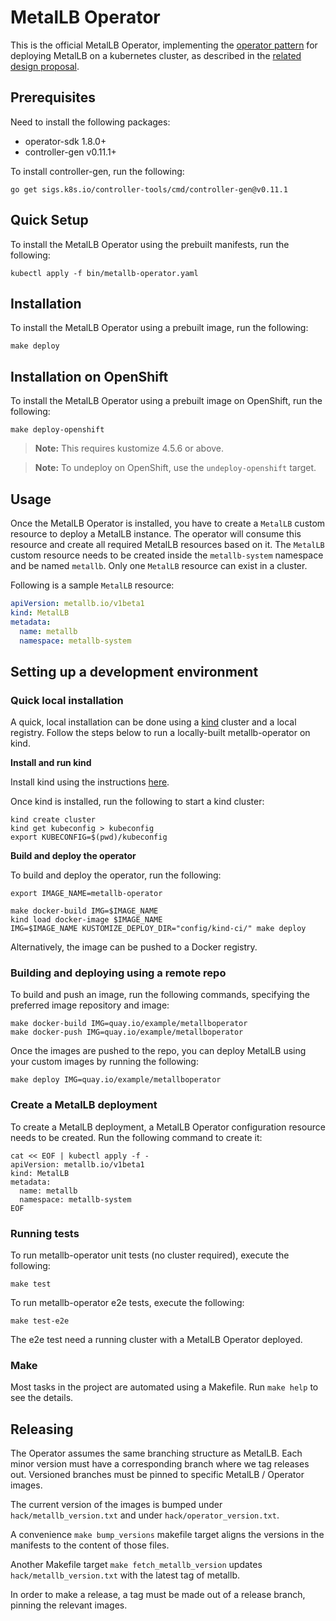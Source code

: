 # MetalLB Operator

This is the official MetalLB Operator, implementing the [operator pattern](https://kubernetes.io/docs/concepts/extend-kubernetes/operator/)
for deploying MetalLB on a kubernetes cluster, as described in the [related design proposal](https://github.com/metallb/metallb/blob/main/design/metallb-operator.md).

## Prerequisites

Need to install the following packages:

- operator-sdk 1.8.0+
- controller-gen v0.11.1+

To install controller-gen, run the following:

```
go get sigs.k8s.io/controller-tools/cmd/controller-gen@v0.11.1
```

## Quick Setup

To install the MetalLB Operator using the prebuilt manifests, run the following:
```shell
kubectl apply -f bin/metallb-operator.yaml
```

## Installation

To install the MetalLB Operator using a prebuilt image, run the following:
```shell
make deploy
```

## Installation on OpenShift

To install the MetalLB Operator using a prebuilt image on OpenShift, run the following:
```shell
make deploy-openshift
```
> **Note:** This requires kustomize 4.5.6 or above.

> **Note:** To undeploy on OpenShift, use the `undeploy-openshift` target.

## Usage

Once the MetalLB Operator is installed, you have to create a `MetalLB` custom resource to deploy a MetalLB instance. The operator will consume this resource and create all required MetalLB resources based on it. The `MetalLB` custom resource needs to be created inside the `metallb-system` namespace and be named `metallb`. Only one `MetalLB` resource can exist in a cluster.

Following is a sample `MetalLB` resource:

```yaml
apiVersion: metallb.io/v1beta1
kind: MetalLB
metadata:
  name: metallb
  namespace: metallb-system
```

## Setting up a development environment

### Quick local installation

A quick, local installation can be done using a [kind](https://kind.sigs.k8s.io/) cluster and a local registry. Follow the steps below to run a locally-built metallb-operator on kind.

**Install and run kind**

Install kind using the instructions [here](https://kind.sigs.k8s.io/docs/user/quick-start/).

Once kind is installed, run the following to start a kind cluster:

```shell
kind create cluster
kind get kubeconfig > kubeconfig
export KUBECONFIG=$(pwd)/kubeconfig
```

**Build and deploy the operator**

To build and deploy the operator, run the following:

```shell
export IMAGE_NAME=metallb-operator

make docker-build IMG=$IMAGE_NAME
kind load docker-image $IMAGE_NAME
IMG=$IMAGE_NAME KUSTOMIZE_DEPLOY_DIR="config/kind-ci/" make deploy
```

Alternatively, the image can be pushed to a Docker registry.

### Building and deploying using a remote repo

To build and push an image, run the following commands, specifying the preferred image repository and image:

```shell
make docker-build IMG=quay.io/example/metallboperator
make docker-push IMG=quay.io/example/metallboperator
```

Once the images are pushed to the repo, you can deploy MetalLB using your custom images by running the following:

```shell
make deploy IMG=quay.io/example/metallboperator
```

### Create a MetalLB deployment

To create a MetalLB deployment, a MetalLB Operator configuration resource needs to be created. Run the following command to create it:

```shell
cat << EOF | kubectl apply -f -
apiVersion: metallb.io/v1beta1
kind: MetalLB
metadata:
  name: metallb
  namespace: metallb-system
EOF
```

### Running tests

To run metallb-operator unit tests (no cluster required), execute the following:

```shell
make test
```

To run metallb-operator e2e tests, execute the following:

```shell
make test-e2e
```

The e2e test need a running cluster with a MetalLB Operator deployed.

### Make

Most tasks in the project are automated using a Makefile.
Run `make help` to see the details.

## Releasing

The Operator assumes the same branching structure as MetalLB.
Each minor version must have a corresponding branch where we tag releases out.
Versioned branches must be pinned to specific MetalLB / Operator images.

The current version of the images is bumped under `hack/metallb_version.txt` and
under `hack/operator_version.txt`.

A convenience `make bump_versions` makefile target aligns the versions in the manifests to
the content of those files.

Another Makefile target `make fetch_metallb_version` updates `hack/metallb_version.txt` with the
latest tag of metallb.

In order to make a release, a tag must be made out of a release branch, pinning the relevant images.
